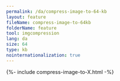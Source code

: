 ```yaml
---
permalink: /da/compress-image-to-64-kb
layout: feature
fileName: compress-image-to-64kb
folderName: feature
tool: imgcompression
lang: da
size: 64
type: kb
nointernationalization: true
---
```

{%- include compress-image-to-X.html -%}       
